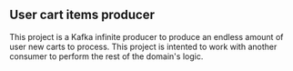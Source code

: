 ## User cart items producer

This project is a Kafka infinite producer to produce an endless amount of user new carts to process.
This project is intented to work with another consumer to perform the rest of the domain's logic.